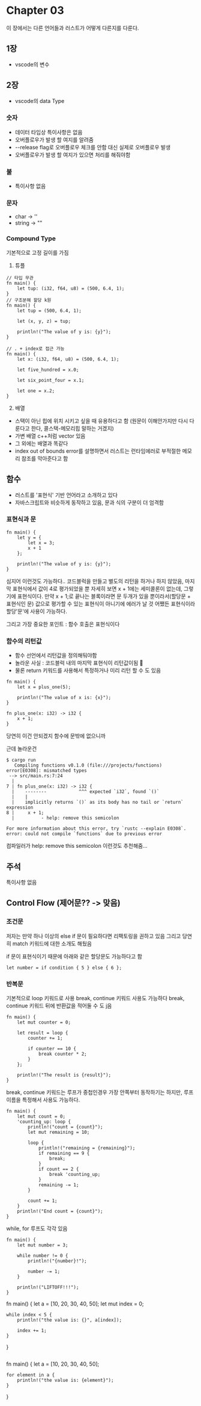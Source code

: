 # Chapter 03
이 장에서는 다른 언어들과 러스트가 어떻게 다른지를 다룬다.


## 1장
- vscode의 변수

## 2장
- vscode의 data Type

### 숫자
- 데이터 타입상 특이사항은 없음
- 오버플로우가 발생 할 여지를 알려줌
- --release flag로 오버플로우 체크를 안함 대신 실제로 오버플로우 발생
- 오버플로우가 발생 할 여지가 있으면 처리를 해줘야함

### 불
- 특이사항 없음

### 문자
- char -> ''
- string -> ""

### Compound Type

기본적으로 고정 길이를 가짐

1. 튜플

```
// 타입 무관
fn main() {
    let tup: (i32, f64, u8) = (500, 6.4, 1);
}
// 구조분해 할당 k원
fn main() {
    let tup = (500, 6.4, 1);

    let (x, y, z) = tup;

    println!("The value of y is: {y}");
}

// . + index로 접근 가능
fn main() {
    let x: (i32, f64, u8) = (500, 6.4, 1);

    let five_hundred = x.0;

    let six_point_four = x.1;

    let one = x.2;
}
```


2. 배열
- 스택이 아닌 힙에 위치 시키고 싶을 때 유용하다고 함 (원문이 이해안가지만 다시 다룬다고 한다, 콜스택-메모리힙 말하는 거겠지)
- 가변 배열 c++처럼 vector 있음
- 그 외에는 배열과 똑같다
- index out of bounds error를 설명하면서 러스트는 런타임에러로 부적절한 메모리 참조를 막아준다고 함

## 함수
- 러스트를 '표현식' 기반 언어라고 소개하고 있다
- 자바스크립트와 비슷하게 동작하고 있음, 문과 식의 구분이 더 엄격함

### 표현식과 문

```
fn main() {
    let y = {
        let x = 3;
        x + 1
    };

    println!("The value of y is: {y}");
}

```

심지어 이런것도 가능하다..
코드블럭을 만들고 별도의 리턴을 하거나 하지 않았음, 마지막 표현식에서 값이 4로 평가되었을 뿐
자세히 보면 x + 1에는 세미콜론이 없는데, 그렇기에 표현식이다.
만약 x + 1;로 끝나는 블록이라면 문 두개가 있을 뿐이라서(할당문 + 표현식인 문)
값으로 평가할 수 있는 표현식이 아니기에 에러가 날 것
어쨌든 표현식이라 할당'문'에 사용이 가능하다.

그리고 가장 중요한 포인트 : 함수 호출은 표현식이다

### 함수의 리턴값

- 함수 선언에서 리턴값을 정의해둬야함
- 놀라운 사실 : 코드블럭 내의 마지막 표현식이 리턴값이됨 🫢
- 물론 return 키워드를 사용해서 특정하거나 미리 리턴 할 수 도 있음


```
fn main() {
    let x = plus_one(5);

    println!("The value of x is: {x}");
}

fn plus_one(x: i32) -> i32 {
    x + 1;
}

```
당연히 이건 안되겠지 함수에 문밖에 없으니까 

근데 놀라운건

```
$ cargo run
   Compiling functions v0.1.0 (file:///projects/functions)
error[E0308]: mismatched types
 --> src/main.rs:7:24
  |
7 | fn plus_one(x: i32) -> i32 {
  |    --------            ^^^ expected `i32`, found `()`
  |    |
  |    implicitly returns `()` as its body has no tail or `return` expression
8 |     x + 1;
  |          - help: remove this semicolon

For more information about this error, try `rustc --explain E0308`.
error: could not compile `functions` due to previous error

```
컴파일러가 help: remove this semicolon 이런것도 추천해줌...

## 주석
특이사항 없음

## Control Flow (제어문?? -> 맞음)

### 조건문
저자는 만약 하나 이상의 else if 문이 필요하다면 리팩토링을 권하고 있음
그리고 당연히 match 키워드에 대한 소개도 해뒀음

if 문이 표현식이기 때문에 아래와 같은 할당문도 가능하다고 함
```
let number = if condition { 5 } else { 6 };
```

### 반복문
기본적으로 loop 키워드로 사용
break, continue 키워드 사용도 가능하다
break, continue 키워드 뒤에 반환값을 적어둘 수 도 j음

```
fn main() {
    let mut counter = 0;

    let result = loop {
        counter += 1;

        if counter == 10 {
            break counter * 2;
        }
    };

    println!("The result is {result}");
}

```

break, continue 키워드는 루프가 중첩인경우 가장 안쪽부터 동작하기는 하지만, 루프 이름을 특정해서 사용도 가능하다.

```
fn main() {
    let mut count = 0;
    'counting_up: loop {
        println!("count = {count}");
        let mut remaining = 10;

        loop {
            println!("remaining = {remaining}");
            if remaining == 9 {
                break;
            }
            if count == 2 {
                break 'counting_up;
            }
            remaining -= 1;
        }

        count += 1;
    }
    println!("End count = {count}");
}

```

while, for 루프도 각각 있음 

```
fn main() {
    let mut number = 3;

    while number != 0 {
        println!("{number}!");

        number -= 1;
    }

    println!("LIFTOFF!!!");
}

```
fn main() {
    let a = [10, 20, 30, 40, 50];
    let mut index = 0;

    while index < 5 {
        println!("the value is: {}", a[index]);

        index += 1;
    }
}

```

```
fn main() {
    let a = [10, 20, 30, 40, 50];

    for element in a {
        println!("the value is: {element}");
    }
}

```
